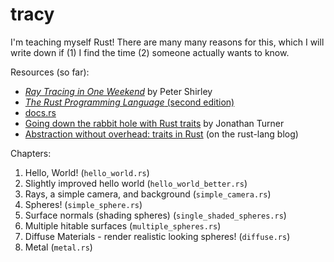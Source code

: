 # tracy

I'm teaching myself Rust! There are many many reasons for this, which I will
write down if (1) I find the time (2) someone actually wants to know.

Resources (so far):

- [*Ray Tracing in One
  Weekend*](https://www.amazon.com/Ray-Tracing-Weekend-Minibooks-Book-ebook/dp/B01B5AODD8) by Peter Shirley
- [*The Rust Programming Language* (second
  edition)](https://doc.rust-lang.org/book/second-edition/)
- [docs.rs](https://docs.rs/)
- [Going down the rabbit hole with Rust
  traits](http://www.jonathanturner.org/2016/02/down-the-rabbit-hole-with-traits.html)
by Jonathan Turner
- [Abstraction without overhead: traits in
  Rust](https://blog.rust-lang.org/2015/05/11/traits.html) (on the rust-lang
blog)

Chapters:

1. Hello, World! (`hello_world.rs`)
2. Slightly improved hello world (`hello_world_better.rs`)
3. Rays, a simple camera, and background (`simple_camera.rs`)
4. Spheres! (`simple_sphere.rs`)
5. Surface normals (shading spheres) (`single_shaded_spheres.rs`)
6. Multiple hitable surfaces (`multiple_spheres.rs`)
7. Diffuse Materials - render realistic looking spheres! (`diffuse.rs`)
8. Metal (`metal.rs`)

